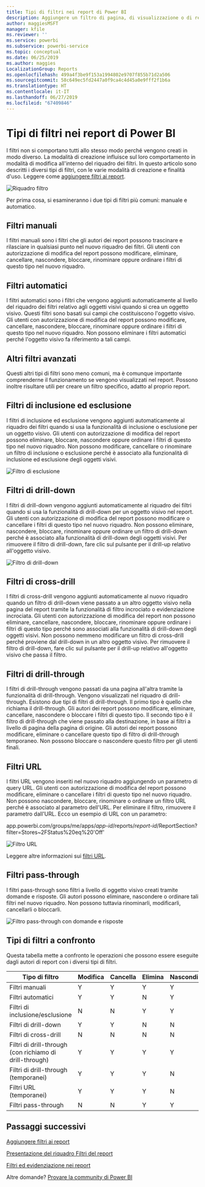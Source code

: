 ```yaml
---
title: Tipi di filtri nei report di Power BI
description: Aggiungere un filtro di pagina, di visualizzazione o di report a un report in Power BI
author: maggiesMSFT
manager: kfile
ms.reviewer: ''
ms.service: powerbi
ms.subservice: powerbi-service
ms.topic: conceptual
ms.date: 06/25/2019
ms.author: maggies
LocalizationGroup: Reports
ms.openlocfilehash: 499a4f3be9f153a1994802e9707f855b71d2a506
ms.sourcegitcommit: 58c649ec5fd2447a0f9ca4c4d45a0e9fff2f1b6a
ms.translationtype: HT
ms.contentlocale: it-IT
ms.lasthandoff: 06/27/2019
ms.locfileid: "67409846"
---
```

# <a name="types-of-filters-in-power-bi-reports"></a>Tipi di filtri nei report di Power BI

I filtri non si comportano tutti allo stesso modo perché vengono creati in modo diverso. La modalità di creazione influisce sul loro comportamento in modalità di modifica all'interno del riquadro dei filtri. In questo articolo sono descritti i diversi tipi di filtri, con le varie modalità di creazione e finalità d'uso. Leggere come [aggiungere filtri ai report](power-bi-report-add-filter.md). 

![Riquadro filtro](media/power-bi-report-filter-types/power-bi-filter-pane.png)

Per prima cosa, si esamineranno i due tipi di filtri più comuni: manuale e automatico.

## <a name="manual-filters"></a>Filtri manuali 

I filtri manuali sono i filtri che gli autori dei report possono trascinare e rilasciare in qualsiasi punto nel nuovo riquadro dei filtri. Gli utenti con autorizzazione di modifica del report possono modificare, eliminare, cancellare, nascondere, bloccare, rinominare oppure ordinare i filtri di questo tipo nel nuovo riquadro.

## <a name="automatic-filters"></a>Filtri automatici 

I filtri automatici sono i filtri che vengono aggiunti automaticamente al livello del riquadro dei filtri relativo agli oggetti visivi quando si crea un oggetto visivo. Questi filtri sono basati sui campi che costituiscono l'oggetto visivo. Gli utenti con autorizzazione di modifica del report possono modificare, cancellare, nascondere, bloccare, rinominare oppure ordinare i filtri di questo tipo nel nuovo riquadro. Non possono eliminare i filtri automatici perché l'oggetto visivo fa riferimento a tali campi.

## <a name="more-advanced-filters"></a>Altri filtri avanzati

Questi altri tipi di filtri sono meno comuni, ma è comunque importante comprenderne il funzionamento se vengono visualizzati nel report. Possono inoltre risultare utili per creare un filtro specifico, adatto al proprio report.

## <a name="include-and-exclude-filters"></a>Filtri di inclusione ed esclusione

I filtri di inclusione ed esclusione vengono aggiunti automaticamente al riquadro dei filtri quando si usa la funzionalità di inclusione o esclusione per un oggetto visivo. Gli utenti con autorizzazione di modifica del report possono eliminare, bloccare, nascondere oppure ordinare i filtri di questo tipo nel nuovo riquadro. Non possono modificare, cancellare o rinominare un filtro di inclusione o esclusione perché è associato alla funzionalità di inclusione ed esclusione degli oggetti visivi.

![Filtro di esclusione](media/power-bi-report-filter-types/power-bi-filters-exclude.png)

## <a name="drill-down-filters"></a>Filtri di drill-down

I filtri di drill-down vengono aggiunti automaticamente al riquadro dei filtri quando si usa la funzionalità di drill-down per un oggetto visivo nel report. Gli utenti con autorizzazione di modifica del report possono modificare o cancellare i filtri di questo tipo nel nuovo riquadro. Non possono eliminare, nascondere, bloccare, rinominare oppure ordinare un filtro di drill-down perché è associato alla funzionalità di drill-down degli oggetti visivi. Per rimuovere il filtro di drill-down, fare clic sul pulsante per il drill-up relativo all'oggetto visivo.

![Filtro di drill-down](media/power-bi-report-filter-types/power-bi-filters-drill-down.png)

## <a name="cross-drill-filters"></a>Filtri di cross-drill

I filtri di cross-drill vengono aggiunti automaticamente al nuovo riquadro quando un filtro di drill-down viene passato a un altro oggetto visivo nella pagina del report tramite la funzionalità di filtro incrociato o evidenziazione incrociata. Gli utenti con autorizzazione di modifica del report non possono eliminare, cancellare, nascondere, bloccare, rinominare oppure ordinare i filtri di questo tipo perché sono associati alla funzionalità di drill-down degli oggetti visivi. Non possono nemmeno modificare un filtro di cross-drill perché proviene dal drill-down in un altro oggetto visivo. Per rimuovere il filtro di drill-down, fare clic sul pulsante per il drill-up relativo all'oggetto visivo che passa il filtro.

## <a name="drillthrough-filters"></a>Filtri di drill-through

I filtri di drill-through vengono passati da una pagina all'altra tramite la funzionalità di drill-through. Vengono visualizzati nel riquadro di drill-through. Esistono due tipi di filtri di drill-through. Il primo tipo è quello che richiama il drill-through. Gli autori dei report possono modificare, eliminare, cancellare, nascondere o bloccare i filtri di questo tipo. Il secondo tipo è il filtro di drill-through che viene passato alla destinazione, in base ai filtri a livello di pagina della pagina di origine. Gli autori dei report possono modificare, eliminare o cancellare questo tipo di filtro di drill-through temporaneo. Non possono bloccare o nascondere questo filtro per gli utenti finali.

## <a name="url-filters"></a>Filtri URL

I filtri URL vengono inseriti nel nuovo riquadro aggiungendo un parametro di query URL. Gli utenti con autorizzazione di modifica del report possono modificare, eliminare o cancellare i filtri di questo tipo nel nuovo riquadro. Non possono nascondere, bloccare, rinominare o ordinare un filtro URL perché è associato al parametro dell'URL. Per eliminare il filtro, rimuovere il parametro dall'URL. Ecco un esempio di URL con un parametro:

app.powerbi.com/groups/me/apps/*app-id*/reports/*report-id*/ReportSection?filter=Stores~2FStatus%20eq%20'Off'

![Filtro URL](media/power-bi-report-filter-types/power-bi-filter-url.png)

Leggere altre informazioni sui [filtri URL](service-url-filters.md).

## <a name="pass-through-filters"></a>Filtri pass-through

I filtri pass-through sono filtri a livello di oggetto visivo creati tramite domande e risposte. Gli autori possono eliminare, nascondere o ordinare tali filtri nel nuovo riquadro. Non possono tuttavia rinominarli, modificarli, cancellarli o bloccarli.

![Filtro pass-through con domande e risposte](media/power-bi-report-filter-types/power-bi-filters-qna.png)

## <a name="comparing-filter-types"></a>Tipi di filtri a confronto

Questa tabella mette a confronto le operazioni che possono essere eseguite dagli autori di report con i diversi tipi di filtri.

| Tipo di filtro | Modifica | Cancella | Elimina | Nascondi | Blocca | Ordina | Rinomina |
|----|----|----|----|----|----|----|----|
| Filtri manuali | Y | Y | Y | Y | Y | Y | Y |
| Filtri automatici | Y | Y | N | Y | Y | Y | Y |
| Filtri di inclusione/esclusione | N | N | Y | Y | Y | Y | N |
| Filtri di drill-down | Y | Y | N | N | N | N | N |
| Filtri di cross-drill | N | N | N | N | N | N | N |
| Filtri di drill-through (con richiamo di drill-through) | Y | Y | Y | Y | Y | N | N |
| Filtri di drill-through (temporanei) | Y | Y | Y | N | N | N | N |
| Filtri URL (temporanei) | Y | Y | Y | N | N | N | N |
| Filtri pass-through | N | N | Y | Y | N | Y | N |



## <a name="next-steps"></a>Passaggi successivi

[Aggiungere filtri ai report](power-bi-report-add-filter.md)

[Presentazione del riquadro Filtri del report](consumer/end-user-report-filter.md)

[Filtri ed evidenziazione nei report](power-bi-reports-filters-and-highlighting.md)

Altre domande? [Provare la community di Power BI](http://community.powerbi.com/)

